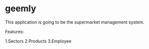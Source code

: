 # geemly
This application is going to be the supermarket management system.

Features:

1.Sectors
2.Products
3.Employee

